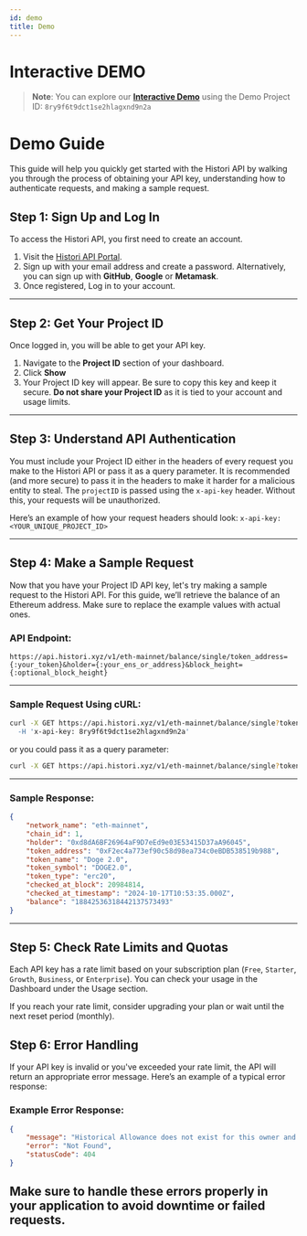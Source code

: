 ```yaml
---
id: demo
title: Demo
---
```


# Interactive DEMO 
> **Note**: You can explore our [**Interactive Demo**](/docs/api/token-controller-get-tokens) using the Demo Project ID: `8ry9f6t9dct1se2hlagxnd9n2a` 

# Demo Guide

This guide will help you quickly get started with the Histori API by walking you through the process of obtaining your API key, understanding how to authenticate requests, and making a sample request.

## Step 1: Sign Up and Log In

To access the Histori API, you first need to create an account.

1. Visit the [Histori API Portal](https://histori.xyz/signup).
2. Sign up with your email address and create a password. Alternatively, you can sign up with **GitHub**, **Google** or **Metamask**.
3. Once registered, Log in to your account.

---

## Step 2: Get Your Project ID

Once logged in, you will be able to get your API key.

1. Navigate to the **Project ID** section of your dashboard.
2. Click **Show**
3. Your Project ID key will appear. Be sure to copy this key and keep it secure. **Do not share your Project ID** as it is tied to your account and usage limits.

---

## Step 3: Understand API Authentication

You must include your Project ID either in the headers of every request you make to the Histori API or pass it as a query parameter. It is recommended (and more secure) to pass it in the headers to make it harder for a malicious entity to steal. The `projectID` is passed using the `x-api-key` header. Without this, your requests will be unauthorized.

Here’s an example of how your request headers should look:
`x-api-key: <YOUR_UNIQUE_PROJECT_ID>`

---

## Step 4: Make a Sample Request

Now that you have your Project ID API key, let's try making a sample request to the Histori API. For this guide, we’ll retrieve the balance of an Ethereum address. Make sure to replace the example values with actual ones.

### API Endpoint:

`https://api.histori.xyz/v1/eth-mainnet/balance/single/token_address={:your_token}&holder={:your_ens_or_address}&block_height={:optional_block_height}`

---

### Sample Request Using cURL:

```bash
curl -X GET https://api.histori.xyz/v1/eth-mainnet/balance/single?token_address=0xF2ec4a773ef90c58d98ea734c0eBDB538519b988&holder=vitalik.eth' \
  -H 'x-api-key: 8ry9f6t9dct1se2hlagxnd9n2a'
```

or you could pass it as a query parameter:

```bash
curl -X GET https://api.histori.xyz/v1/eth-mainnet/balance/single?token_address=0xF2ec4a773ef90c58d98ea734c0eBDB538519b988&holder=vitalik.eth&projectId=8ry9f6t9dct1se2hlagxnd9n2a'
```

---

### Sample Response:
```json
{
    "network_name": "eth-mainnet",
    "chain_id": 1,
    "holder": "0xd8dA6BF26964aF9D7eEd9e03E53415D37aA96045",
    "token_address": "0xF2ec4a773ef90c58d98ea734c0eBDB538519b988",
    "token_name": "Doge 2.0",
    "token_symbol": "DOGE2.0",
    "token_type": "erc20",
    "checked_at_block": 20984814,
    "checked_at_timestamp": "2024-10-17T10:53:35.000Z",
    "balance": "18842536318442137573493"
}
```

---

## Step 5: Check Rate Limits and Quotas
Each API key has a rate limit based on your subscription plan (`Free`, `Starter`, `Growth`, `Business`, or `Enterprise`). You can check your usage in the Dashboard under the Usage section.

If you reach your rate limit, consider upgrading your plan or wait until the next reset period (monthly).

## Step 6: Error Handling
If your API key is invalid or you've exceeded your rate limit, the API will return an appropriate error message. Here’s an example of a typical error response:

### Example Error Response:
```json
{
    "message": "Historical Allowance does not exist for this owner and spender",
    "error": "Not Found",
    "statusCode": 404
}
```

Make sure to handle these errors properly in your application to avoid downtime or failed requests.
--- 